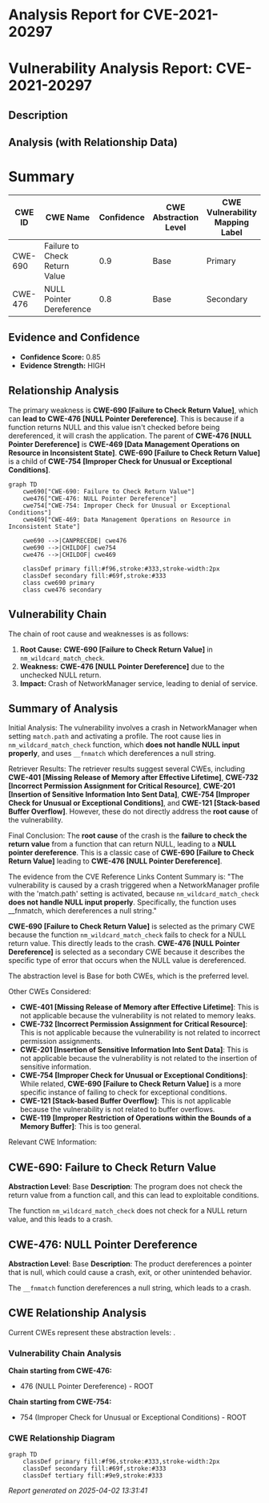 # Analysis Report for CVE-2021-20297

# Vulnerability Analysis Report: CVE-2021-20297

## Description



## Analysis (with Relationship Data)

# Summary
| CWE ID | CWE Name | Confidence | CWE Abstraction Level | CWE Vulnerability Mapping Label | CWE-Vulnerability Mapping Notes |
|---|---|---|---|---|---|
| CWE-690 | Failure to Check Return Value | 0.9 | Base | Primary | Allowed |
| CWE-476 | NULL Pointer Dereference | 0.8 | Base | Secondary | Allowed |

## Evidence and Confidence

*   **Confidence Score:** 0.85
*   **Evidence Strength:** HIGH

## Relationship Analysis
The primary weakness is **CWE-690 [Failure to Check Return Value]**, which can **lead to** **CWE-476 [NULL Pointer Dereference]**. This is because if a function returns NULL and this value isn't checked before being dereferenced, it will crash the application. The parent of **CWE-476 [NULL Pointer Dereference]** is **CWE-469 [Data Management Operations on Resource in Inconsistent State]**. **CWE-690 [Failure to Check Return Value]** is a child of **CWE-754 [Improper Check for Unusual or Exceptional Conditions]**.

```mermaid
graph TD
    cwe690["CWE-690: Failure to Check Return Value"]
    cwe476["CWE-476: NULL Pointer Dereference"]
    cwe754["CWE-754: Improper Check for Unusual or Exceptional Conditions"]
    cwe469["CWE-469: Data Management Operations on Resource in Inconsistent State"]
    
    cwe690 -->|CANPRECEDE| cwe476
    cwe690 -->|CHILDOF| cwe754
    cwe476 -->|CHILDOF| cwe469

    classDef primary fill:#f96,stroke:#333,stroke-width:2px
    classDef secondary fill:#69f,stroke:#333
    class cwe690 primary
    class cwe476 secondary
```

## Vulnerability Chain
The chain of root cause and weaknesses is as follows:
1.  **Root Cause:** **CWE-690 [Failure to Check Return Value]** in `nm_wildcard_match_check`.
2.  **Weakness:** **CWE-476 [NULL Pointer Dereference]** due to the unchecked NULL return.
3.  **Impact:** Crash of NetworkManager service, leading to denial of service.

## Summary of Analysis
Initial Analysis:
The vulnerability involves a crash in NetworkManager when setting `match.path` and activating a profile. The root cause lies in `nm_wildcard_match_check` function, which **does not handle NULL input properly**, and uses `__fnmatch` which dereferences a null string.

Retriever Results:
The retriever results suggest several CWEs, including **CWE-401 [Missing Release of Memory after Effective Lifetime]**, **CWE-732 [Incorrect Permission Assignment for Critical Resource]**, **CWE-201 [Insertion of Sensitive Information Into Sent Data]**, **CWE-754 [Improper Check for Unusual or Exceptional Conditions]**, and **CWE-121 [Stack-based Buffer Overflow]**. However, these do not directly address the **root cause** of the vulnerability.

Final Conclusion:
The **root cause** of the crash is the **failure to check the return value** from a function that can return NULL, leading to a **NULL pointer dereference**. This is a classic case of **CWE-690 [Failure to Check Return Value]** leading to **CWE-476 [NULL Pointer Dereference]**.

The evidence from the CVE Reference Links Content Summary is: "The vulnerability is caused by a crash triggered when a NetworkManager profile with the 'match.path' setting is activated, because `nm_wildcard_match_check` **does not handle NULL input properly**. Specifically, the function uses __fnmatch, which dereferences a null string."

**CWE-690 [Failure to Check Return Value]** is selected as the primary CWE because the function `nm_wildcard_match_check` fails to check for a NULL return value. This directly leads to the crash. **CWE-476 [NULL Pointer Dereference]** is selected as a secondary CWE because it describes the specific type of error that occurs when the NULL value is dereferenced.

The abstraction level is Base for both CWEs, which is the preferred level.

Other CWEs Considered:

*   **CWE-401 [Missing Release of Memory after Effective Lifetime]**: This is not applicable because the vulnerability is not related to memory leaks.
*   **CWE-732 [Incorrect Permission Assignment for Critical Resource]**: This is not applicable because the vulnerability is not related to incorrect permission assignments.
*   **CWE-201 [Insertion of Sensitive Information Into Sent Data]**: This is not applicable because the vulnerability is not related to the insertion of sensitive information.
*   **CWE-754 [Improper Check for Unusual or Exceptional Conditions]**: While related, **CWE-690 [Failure to Check Return Value]** is a more specific instance of failing to check for exceptional conditions.
*   **CWE-121 [Stack-based Buffer Overflow]**: This is not applicable because the vulnerability is not related to buffer overflows.
*   **CWE-119 [Improper Restriction of Operations within the Bounds of a Memory Buffer]**: This is too general.

Relevant CWE Information:
## CWE-690: Failure to Check Return Value
**Abstraction Level**: Base
**Description**: The program does not check the return value from a function call, and this can lead to exploitable conditions.

The function `nm_wildcard_match_check` does not check for a NULL return value, and this leads to a crash.

## CWE-476: NULL Pointer Dereference
**Abstraction Level**: Base
**Description**: The product dereferences a pointer that is null, which could cause a crash, exit, or other unintended behavior.

The `__fnmatch` function dereferences a null string, which leads to a crash.


## CWE Relationship Analysis

Current CWEs represent these abstraction levels: .


### Vulnerability Chain Analysis

**Chain starting from CWE-476:**
- 476 (NULL Pointer Dereference) - ROOT


**Chain starting from CWE-754:**
- 754 (Improper Check for Unusual or Exceptional Conditions) - ROOT



### CWE Relationship Diagram

```mermaid
graph TD
    classDef primary fill:#f96,stroke:#333,stroke-width:2px
    classDef secondary fill:#69f,stroke:#333
    classDef tertiary fill:#9e9,stroke:#333
```



*Report generated on 2025-04-02 13:31:41*
